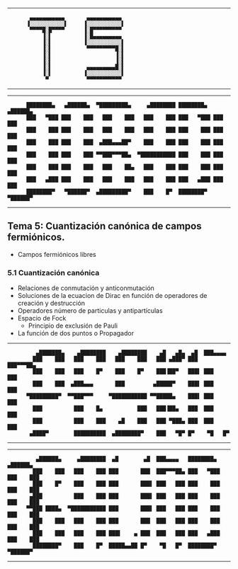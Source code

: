 
--------------------


           ▄▄▄▄▄▄▄▄▄▄▄       ▄▄▄▄▄▄▄▄▄▄▄
          ▐░░░░░░░░░░░▌     ▐░░░░░░░░░░░▌
           ▀▀▀▀█░█▀▀▀▀      ▐░█▀▀▀▀▀▀▀▀▀
               ▐░▌          ▐░█▄▄▄▄▄▄▄▄▄
               ▐░▌          ▐░░░░░░░░░░░▌
               ▐░▌           ▀▀▀▀▀▀▀▀▀█░▌
               ▐░▌                    ▐░▌
               ▐░▌                    ▐░▌
               ▐░▌           ▄▄▄▄▄▄▄▄▄█░▌
               ▐░▌          ▐░░░░░░░░░░░▌
                ▀            ▀▀▀▀▀▀▀▀▀▀▀


--------------------

--------------------


          ████████▄   ▄██████▄  ▀█████████▄     ▄████████ ████████▄   ▄██████▄
          ███   ▀███ ███    ███   ███    ███   ███    ███ ███   ▀███ ███    ███
          ███    ███ ███    ███   ███    ███   ███    ███ ███    ███ ███    ███
          ███    ███ ███    ███  ▄███▄▄▄██▀    ███    ███ ███    ███ ███    ███
          ███    ███ ███    ███ ▀▀███▀▀▀██▄  ▀███████████ ███    ███ ███    ███
          ███    ███ ███    ███   ███    ██▄   ███    ███ ███    ███ ███    ███
          ███   ▄███ ███    ███   ███    ███   ███    ███ ███   ▄███ ███    ███
          ████████▀   ▀██████▀  ▄█████████▀    ███    █▀  ████████▀   ▀██████▀


--------------------


## Tema 5: Cuantización canónica de campos fermiónicos.

- Campos fermiónicos libres

### 5.1 Cuantización canónica

- Relaciones de conmutación y anticonmutación
- Soluciones de la ecuacion de Dirac en función de operadores de creación y destrucción
- Operadores número de particulas y antipartículas
- Espacio de Fock
	- Principio de exclusión de Pauli
- La función de dos puntos o Propagador


--------------------


             ▄███████▄    ▄████████    ▄████████    ▄█   ▄█▄  ▄█  ███▄▄▄▄
            ███    ███   ███    ███   ███    ███   ███ ▄███▀ ███  ███▀▀▀██▄
            ███    ███   ███    █▀    ███    █▀    ███▐██▀   ███▌ ███   ███
            ███    ███  ▄███▄▄▄       ███         ▄█████▀    ███▌ ███   ███
          ▀█████████▀  ▀▀███▀▀▀     ▀███████████ ▀▀█████▄    ███▌ ███   ███
            ███          ███    █▄           ███   ███▐██▄   ███  ███   ███
            ███          ███    ███    ▄█    ███   ███ ▀███▄ ███  ███   ███
           ▄████▀        ██████████  ▄████████▀    ███   ▀█▀ █▀    ▀█   █▀


--------------------

--------------------


             ▄██████▄     ▄████████  ▄█        ▄█  ███▄▄▄▄   ████████▄   ▄██████▄
            ███    ███   ███    ███ ███       ███  ███▀▀▀██▄ ███   ▀███ ███    ███
            ███    █▀    ███    ███ ███       ███▌ ███   ███ ███    ███ ███    ███
           ▄███          ███    ███ ███       ███▌ ███   ███ ███    ███ ███    ███
          ▀▀███ ████▄  ▀███████████ ███       ███▌ ███   ███ ███    ███ ███    ███
            ███    ███   ███    ███ ███       ███  ███   ███ ███    ███ ███    ███
            ███    ███   ███    ███ ███▌    ▄ ███  ███   ███ ███   ▄███ ███    ███
            ████████▀    ███    █▀  █████▄▄██ █▀    ▀█   █▀  ████████▀   ▀██████▀


--------------------
